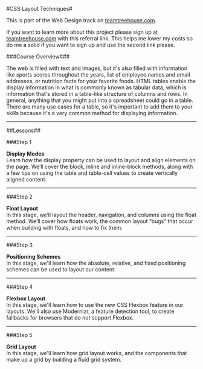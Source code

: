 #CSS Layout Techniques#

This is part of the Web Design track on [teamtreehouse.com](http://teamtreehouse.com/tracks/web-design).

If you want to learn more about this project please sign up at [teamtreehouse.com](http://referrals.trhou.se/dustinleer) with this referral link. This helps me lower my costs so do me a solid if you want to sign up and use the second link please.


###Course Overview###

The web is filled with text and images, but it's also filled with information like sports scores throughout the years, list of employee names and email addresses, or nutrition facts for your favorite foods. HTML tables enable the display information in what is commonly known as tabular data, which is information that's stored in a table-like structure of columns and rows. In general, anything that you might put into a spreadsheet could go in a table. There are many use cases for a table, so it's important to add them to your skills because it's a very common method for displaying information.

* * *

##Lessons##

###Step 1

**Display Modes**  
Learn how the display property can be used to layout and align elements on the page. We’ll cover the block, inline and inline-block methods, along with a few tips on using the table and table-cell values to create vertically aligned content.


* * *


###Step 2

**Float Layout**  
In this stage, we’ll layout the header, navigation, and columns using the float method. We’ll cover how floats work, the common layout “bugs” that occur when building with floats, and how to fix them.


* * *


###Step 3

**Positioning Schemes**  
In this stage, we'll learn how the absolute, relative, and fixed positioning schemes can be used to layout our content.


* * *


###Step 4

**Flexbox Layout**  
In this stage, we'll learn how to use the new CSS Flexbox feature in our layouts. We'll also use Modernizr, a feature detection tool, to create fallbacks for browsers that do not support Flexbox.


* * *


###Step 5

**Grid Layout**  
In this stage, we'll learn how grid layout works, and the components that make up a grid by building a fluid grid system.